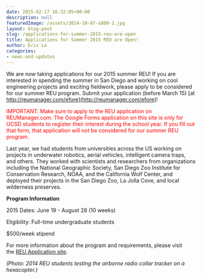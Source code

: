 ```yaml
---
date: 2015-02-17 16:32:05+00:00
description: null
featuredImage: /assets/2014-10-07-s800-1.jpg
layout: blog-post
slug: /applications-for-summer-2015-reu-are-open
title: Applications for Summer 2015 REU are Open!
author: Eric Lo
categories:
- news-and-updates
---
```


We are now taking applications for our 2015 summer REU! If you are interested in spending the summer in San Diego and working on cool engineering projects and exciting fieldwork, please apply to be considered for our summer REU program. Submit your application (before March 15) [at http://reumanager.com/efore](http://reumanager.com/efore)!

<span style="color: red">IMPORTANT: Make sure to apply to the REU application on REUManager.com. The Google Forms application on this site is only for UCSD students to register their interest during the school year. If you fill out that form, that application will not be considered for our summer REU program.</span>

Last year, we had students from universities across the US working on projects in underwater robotics, aerial vehicles, intelligent camera traps, and others. They worked with scientists and researchers from organizations including the National Geographic Society, San Diego Zoo Institute for Conservation Research, NOAA, and the California Wolf Center, and deployed their projects in the San Diego Zoo, La Jolla Cove, and local wilderness preserves.

**Program Information**

2015 Dates: June 19 - August 28 (10 weeks)

Eligibility: Full-time undergraduate students

$500/week stipend

For more information about the program and requirements, please visit the [REU Application site](http://reumanager.com/efore).

_(Photo: 2014 REU students testing the airborne radio collar tracker on a hexacopter.)_
